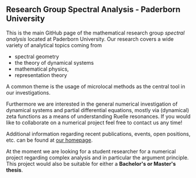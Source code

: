 ## Research Group Spectral Analysis - Paderborn University

<!--

**Here are some ideas to get you started:**

🙋‍♀️ A short introduction - what is your organization all about?
🌈 Contribution guidelines - how can the community get involved?
👩‍💻 Useful resources - where can the community find your docs? Is there anything else the community should know?
🍿 Fun facts - what does your team eat for breakfast?
🧙 Remember, you can do mighty things with the power of [Markdown](https://docs.github.com/github/writing-on-github/getting-started-with-writing-and-formatting-on-github/basic-writing-and-formatting-syntax)
-->

This is the main GitHub page of the mathematical research group *spectral analysis* located at Paderborn University. Our research covers a wide variety of analytical topics coming from

- spectral geometry
- the theory of dynamical systems
- mathematical physics,
- representation theory

A common theme is the usage of microlocal methods as the central tool in our investigations.

Furthermore we are interested in the general numerical investigation of dynamical systems and partial differential equations, mostly via (dynamical) zeta functions as a means of understanding Ruelle resonances. If you would like to collaborate on a numerical project feel free to contact us any time!

Additional information regarding recent publications, events, open positions, etc. can be found at [our homepage](https://math.uni-paderborn.de/ag/arbeitsgruppe-spektralanalysis/).

At the moment we are looking for a student researcher for a numerical project regarding complex analysis and in particular the argument principle. This project would also be suitable for either a **Bachelor's or Master's thesis**.
